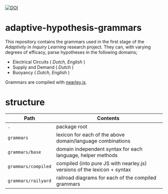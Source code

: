 [![DOI](https://zenodo.org/badge/110849420.svg)](https://zenodo.org/badge/latestdoi/110849420)

# adaptive-hypothesis-grammars
This repository contains the grammars used in the first stage of the _Adaptivity in Inquiry Learning_ research project. They can, with varying degrees of efficacy, parse hypotheses in the following domains;

 - Electrical Circuits    ( _Dutch, English_ )
 - Supply and Demand      ( _Dutch_ )
 - Buoyancy               ( _Dutch, English_ )
 
 Grammars are compiled with [nearley.js](https://nearley.js.org).
 
 
# structure
| Path  | Contents |
| ------------- | ------------- |
| `.` | package root  |
| `grammars` | lexicon for each of the above domain/language combinations |
| `grammars/base` | domain independent syntax for each language, helper methods |
| `grammars/compiled` | compiled (into pure JS with nearley.js) versions of the lexicon + syntax |
| `grammars/railyard` | railroad diagrams for each of the compiled grammars | 

